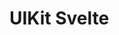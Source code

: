# UIKit Svelte

<!-- Description (option to skip to the Installation and Usage segment)

**Design**

Description, link to Figma

**Development**

Description

## Component Library

List of components, with descriptions and links to each component's README.

## Customizing behaviour & appearance

Allows to customize and extend behaviour and appearance of components. How to do it?

## Installation and Usage

**Installation**

To add a component to a Svelte/SvelteKit project, run:

```shell
npm install uikit-svelte
```

**Usage**

Import stylesheet (or use your own)
Import components

Use according to the each components' corresponding instructions.

For usage instructions refer each component's corresponding guide:

Button
...

-->